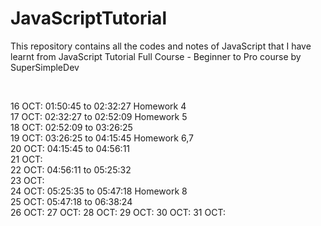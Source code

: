 # JavaScriptTutorial
This repository contains all the codes and notes of JavaScript that I have learnt from JavaScript Tutorial Full Course - Beginner to Pro course by SuperSimpleDev

<br>

16 OCT:  01:50:45 to 02:32:27  Homework 4   <br>
17 OCT:  02:32:27 to 02:52:09  Homework 5   <br>
18 OCT:  02:52:09 to 03:26:25               <br>
19 OCT:  03:26:25 to 04:15:45  Homework 6,7 <br>
20 OCT:  04:15:45 to 04:56:11               <br>
21 OCT:                                     <br>
22 OCT:  04:56:11 to 05:25:32               <br>
23 OCT:                                     <br>
24 OCT:  05:25:35 to 05:47:18  Homework 8   <br>
25 OCT:  05:47:18 to 06:38:24               <br>
26 OCT:
27 OCT:
28 OCT:
29 OCT:
30 OCT:
31 OCT:
